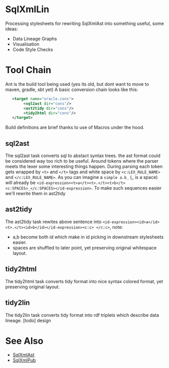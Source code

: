 # SqlXmlLin
Processing stylesheets for rewriting SqlXmlAst into something useful, some ideas:

* Data Lineage Graphs
* Visualisation
* Code Style Checks

# Tool Chain
Ant is the build tool being used (yes its old, but dont want to move to maven, gradle, sbt yet)
A basic conversion chain looks like this:
```xml
   <target name="oracle.cons">
        <sql2ast dir="cons"/>
        <ast2tidy dir="cons"/>
        <tidy2html dir="cons"/>
   </target>
```
Build definitions are brief thanks to use of Macros under the hood.

## sql2ast
The sql2ast task converts sql to abstact syntax trees. the ast format could be considered way too rich to be useful. Around tokens where the parser meets the lexer some interesting things happen. During parsing each token gets wrapped by `<t>` and `</t>` tags and white space by `<c:LEX_RULE_NAME>` and `</c:LEX_RULE_NAME>`. As you can imagine a `simple a.b_` (_ is a space) will already be `<id-expression><t>a</t><t>.</t><t>b</t><c:SPACES>_</c:SPACES></id-expression>`. To make such sequences easier we'll rewrite them in ast2tidy

## ast2tidy
The ast2tidy task rewites above sentence into `<id-expression><id>a</id><t>.</t><id>b</id></id-expression><c:c> </c:c>`, note:
* a,b become both id which make in id picking in downstream stylesheets easier.
* spaces are shuffled to later point, yet preserving original whitespace layout.

## tidy2html
The tidy2html task converts tidy format into nice syntax colored format, yet preserving original layout.

## tidy2lin
The tidy2lin task converts tidy format into rdf triplets which describe data lineage. [todo] design


# See Also
*  [SqlXmlAst](https://github.com/jurgenei/SqlXmlAst/blob/master/README.md)
*  [SqlXmlPub](https://github.com/jurgenei/SqlXmlPub/blob/master/README.md)
